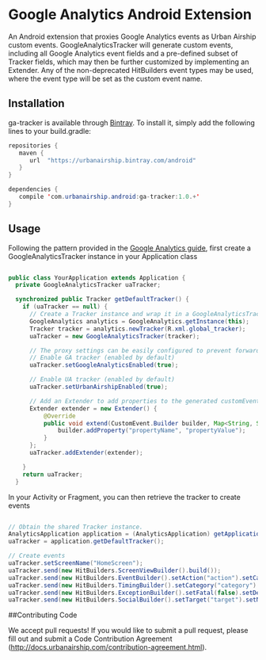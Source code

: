 # Google Analytics Android Extension

An Android extension that proxies Google Analytics events as Urban Airship custom events. GoogleAnalyticsTracker will generate custom events, including all Google Analytics event fields and a pre-defined subset of Tracker fields, which may then be further customized by implementing an Extender. Any of the non-deprecated HitBuilders event types may be used, where the event type will be set as the custom event name.


## Installation

ga-tracker is available through [Bintray](https://bintray.com/urbanairship). To install
it, simply add the following lines to your build.gradle:

```java
repositories {
   maven {
      url  "https://urbanairship.bintray.com/android"
   }
}

dependencies {
   compile 'com.urbanairship.android:ga-tracker:1.0.+'
}
```

## Usage

Following the pattern provided in the [Google Analytics guide](https://developers.google.com/analytics/devguides/collection/android/v4/#set-up-your-project),
first create a GoogleAnalyticsTracker instance in your Application class

```java

public class YourApplication extends Application {
  private GoogleAnalyticsTracker uaTracker;

  synchronized public Tracker getDefaultTracker() {
    if (uaTracker == null) {
      // Create a Tracker instance and wrap it in a GoogleAnalyticsTracker instance
      GoogleAnalytics analytics = GoogleAnalytics.getInstance(this);
      Tracker tracker = analytics.newTracker(R.xml.global_tracker);
      uaTracker = new GoogleAnalyticsTracker(tracker);

      // The proxy settings can be easily configured to prevent forwarding events to either Urban Airship or Google Analytics.
      // Enable GA tracker (enabled by default)
      uaTracker.setGoogleAnalyticsEnabled(true);

      // Enable UA tracker (enabled by default)
      uaTracker.setUrbanAirshipEnabled(true);

      // Add an Extender to add properties to the generated customEvent
      Extender extender = new Extender() {
          @Override
          public void extend(CustomEvent.Builder builder, Map<String, String> json, GoogleAnalyticsTracker tracker) {
              builder.addProperty("propertyName", "propertyValue");
          }
      };
      uaTracker.addExtender(extender);

    }
    return uaTracker;
  }
```

In your Activity or Fragment, you can then retrieve the tracker to create events

```java

// Obtain the shared Tracker instance.
AnalyticsApplication application = (AnalyticsApplication) getApplication();
uaTracker = application.getDefaultTracker();

// Create events
uaTracker.setScreenName("HomeScreen");
uaTracker.send(new HitBuilders.ScreenViewBuilder().build());
uaTracker.send(new HitBuilders.EventBuilder().setAction("action").setCategory("category").setLabel("label").setValue(5).build());
uaTracker.send(new HitBuilders.TimingBuilder().setCategory("category").setLabel("label").setValue(5).setVariable("variable").build());
uaTracker.send(new HitBuilders.ExceptionBuilder().setFatal(false).setDescription("description").build());
uaTracker.send(new HitBuilders.SocialBuilder().setTarget("target").setNetwork("network").setAction("action").build());
```

##Contributing Code

We accept pull requests! If you would like to submit a pull request, please fill out and submit a Code Contribution Agreement (http://docs.urbanairship.com/contribution-agreement.html).
